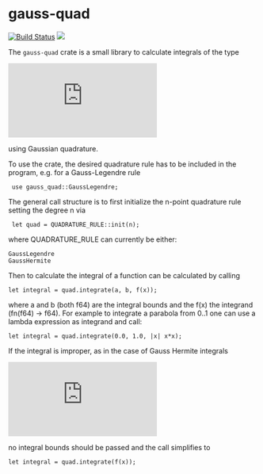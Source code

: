gauss-quad
=========
 [![Build Status](https://travis-ci.com/DomiDre/gauss-quad.svg?branch=master)](https://travis-ci.com/DomiDre/gauss-quad)
 [![](http://meritbadge.herokuapp.com/gauss-quad)](https://crates.io/crates/gauss-quad)
 
 The ``gauss-quad`` crate is a small library to calculate integrals of the type

 ![equation](https://latex.codecogs.com/svg.latex?%5Cint_a%5Eb%20f%28x%29%20w%28x%29%20%5Cmathrm%7Bd%7Dx)
 
 using Gaussian quadrature.

 To use the crate, the desired quadrature rule  has to be included in the program, e.g. for a Gauss-Legendre rule
 
 ```
  use gauss_quad::GaussLegendre;
 ```
 
 The general call structure is to first initialize the n-point quadrature rule setting the degree n via

```
 let quad = QUADRATURE_RULE::init(n);
```

where QUADRATURE_RULE can currently be either:

```
GaussLegendre
GaussHermite
```

Then to calculate the integral of a function can be calculated by calling

```
let integral = quad.integrate(a, b, f(x));
```

where a and b (both f64) are the integral bounds and the f(x) the integrand (fn(f64) -> f64).
For example to integrate a parabola from 0..1 one can use a lambda expression as integrand and call:
```
let integral = quad.integrate(0.0, 1.0, |x| x*x);
```

If the integral is improper, as in the case of Gauss Hermite integrals

![equation](https://latex.codecogs.com/svg.latex?%5Cint_%7B-%5Cinfty%7D%5E%5Cinfty%20f%28x%29%20e%5E%7B-x%5E2%7D%20%5Cmathrm%7Bd%7Dx)

no integral bounds should be passed and the call simplifies to
```
let integral = quad.integrate(f(x));
```
